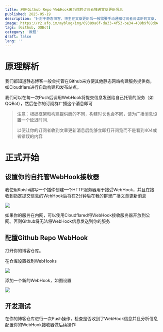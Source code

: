 ```yaml
---
title: 利用Github Repo WebHook来为你的订阅者推送文章更新信息
published: 2025-05-19
description: '针对于静态博客，博主在文章更新后一般需要手动通知订阅者阅读新的文章，本文通过Github WebHook来实现一个全自动的文章更新通知实现'
image: https://r2.afo.im/myblog/img/69389a6f-da33-4f53-be34-408b9f88d9e1.webp
tags: [Github, QQBot]
category: '教程'
draft: false 
lang: ''
---
```




# 原理解析

我们都知道静态博客一般会托管在Github来方便其他静态网站构建服务提供商，如Cloudflare进行自动构建和发布站点。

我们可以在每一次Push后调用WebHook将提交信息发送给自己托管的服务（如QQBot），然后在你的订阅群广播这个消息即可

> 注意：根据框架和构建提供商的不同，构建时长也会不同，请为广播消息设置一个延迟时间.
> 
> 以便让你的订阅者收到文章更新消息后能够立即打开阅览而不是看到404或者错误的内容

# 正式开始

## 设置你的自托管WebHook接收器

我使用Koishi编写一个插件创建一个HTTP服务器用于接受WebHook，并且在接收到指定提交信息的WebHook后将在2分钟后在我的群里广播文章更新消息

![](https://r2.afo.im/myblog/img/53b434e4-cf0e-4cfc-a688-054d13f1c01a.webp)

如果你的服务在内网，可以使用Cloudflared将WebHook接收服务器开放到公网。否则Github将无法将WebHook信息发送到你的服务

## 配置Github Repo WebHook

打开你的博客仓库。

在仓库设置找到WebHooks

![](https://r2.afo.im/myblog/img/e899ddd6-9b3e-4d0a-848b-7f9b43d2004e.webp)

添加一个新的WebHook，如图设置

![](https://r2.afo.im/myblog/img/7fa35782-2d3c-4d18-afca-cb7db8ee36fc.webp)

## 开发测试

在你的博客仓库进行一次Push操作，检查是否收到了WebHook信息并且分析信息配置你的WebHook接收器做后续操作
